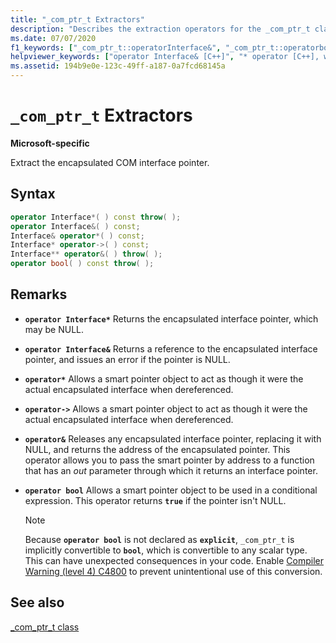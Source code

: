 ```yaml
---
title: "_com_ptr_t Extractors"
description: "Describes the extraction operators for the _com_ptr_t class."
ms.date: 07/07/2020
f1_keywords: ["_com_ptr_t::operatorInterface&", "_com_ptr_t::operatorbool", "_com_ptr_t::operator->", "_com_ptr_t::operator*"]
helpviewer_keywords: ["operator Interface& [C++]", "* operator [C++], with specific objects", "operator& [C++]", "operator* [C++]", "-> operator [C++], with specific objects", "& operator [C++], with specific objects", "operator Interface* [C++]", "operator * [C++]", "operator->", "operator bool", "extractors, _com_ptr_t class", "extractors [C++]"]
ms.assetid: 194b9e0e-123c-49ff-a187-0a7fcd68145a
---
```

# `_com_ptr_t` Extractors

**Microsoft-specific**

Extract the encapsulated COM interface pointer.

## Syntax

```c++
operator Interface*( ) const throw( );
operator Interface&( ) const;
Interface& operator*( ) const;
Interface* operator->( ) const;
Interface** operator&( ) throw( );
operator bool( ) const throw( );
```

## Remarks

- **`operator Interface*`** Returns the encapsulated interface pointer, which may be NULL.

- **`operator Interface&`** Returns a reference to the encapsulated interface pointer, and issues an error if the pointer is NULL.

- **`operator*`** Allows a smart pointer object to act as though it were the actual encapsulated interface when dereferenced.

- **`operator->`** Allows a smart pointer object to act as though it were the actual encapsulated interface when dereferenced.

- **`operator&`** Releases any encapsulated interface pointer, replacing it with NULL, and returns the address of the encapsulated pointer. This operator allows you to pass the smart pointer by address to a function that has an *out* parameter through which it returns an interface pointer.

- **`operator bool`** Allows a smart pointer object to be used in a conditional expression. This operator returns **`true`** if the pointer isn't NULL.

  > [!NOTE]
  > Because **`operator bool`** is not declared as **`explicit`**, `_com_ptr_t` is implicitly convertible to **`bool`**, which is convertible to any scalar type. This can have unexpected consequences in your code. Enable [Compiler Warning (level 4) C4800](../error-messages/compiler-warnings/compiler-warning-level-3-c4800.md) to prevent unintentional use of this conversion.

## See also

[_com_ptr_t class](../cpp/com-ptr-t-class.md)
